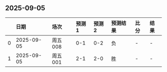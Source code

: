 

## 2025-09-05

|    | 日期         | 场次    | 预测1   | 预测2   | 预测结果   | 比分   | 结果   |
|---:|:-----------|:------|:------|:------|:-------|:-----|:-----|
|  0 | 2025-09-05 | 周五008 | 0-1   | 0-2   | 负      | -    | -    |
|  1 | 2025-09-05 | 周五001 | 2-1   | 2-0   | 胜      | -    | -    |

